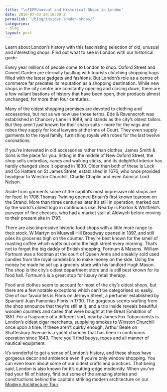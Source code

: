 ```yaml
---
title: "\uFEFFUnusual and Historical Shops in London"
date: 2016-07-03 20:16:00 Z
permalink: "/blog/insider-london-shops/"
categories:
- blog
layout: post
---
```


Learn about London’s history with this fascinating selection of old, unusual and interesting shops. Find out what to see in London with our historical guide.

Every year millions of people come to London to shop. Oxford Street and Covent Garden are eternally bustling with tourists clutching shopping bags filled with the latest gadgets and fashions. But London’s role as a centre of commerce far predates its reputation as a shopping destination. While new shops in the city centre are constantly opening and closing down, there are a few valiant bastions of history that have been open, their products almost unchanged, for more than four centuries.

Many of the oldest shopping premises are devoted to clothing and accessories, but not as we now use those terms. Ede & Ravenscroft was established in Chancery Lane in 1689, and stands as the city’s oldest tailors. But they aren’t just known for their sharp suits - more for the wigs and robes they supply for local lawyers at the Inns of Court. They even supply garments to the royal family, furnishing royals with robes for the last twelve coronations.

If you’re interested in old accessories rather than clothes, James Smith & Sons is the place for you. Sitting in the middle of New Oxford Street, the shop sells umbrellas, canes and walking sticks, and its delightful interior has hardly changed since it opened in 1830. Older than both of these is Lock and Co Hatters on St James Street, established in 1676, who once provided headgear to Winston Churchill, Charlie Chaplin and even Admiral Lord Nelson.

Aside from garments some of the capital’s most impressive old shops are for food. In 1706 Thomas Twining opened Britain’s first known tearoom on the Strand. More than three centuries later it’s still in operation, marked out by the world’s oldest logo in continuous use. Nearby is Paxton & Whitfield’s purveyor of fine cheeses, who had a market stall at Aldwych before moving to their present site in 1797.

There are also impressive historic food shops with a little more range to their stock. W Martyn on Muswell Hill Broadway opened in 1897, and still piles its groceries high on the counter. They’re best known for the smell of roasting coffee which wafts out onto the high street every morning. That’s not to forget the big daddy of British shopping, Fortnum & Masons. William Fortnum was a footman at the court of Queen Anne and sneakily sold used candles from the royal candelabra to make money on the side. Using the money he made he set up a grocery store with his landlord Hugh Mason. The shop is the city’s oldest department store and is still best known for its food hall. Fortnum’s is a great stop for luxury retail therapy.

Food and clothes seem to account for most of the city’s oldest shops, but there are a few notable exceptions which can’t be categorised so easily. One of our favourites is Floris on Jermyn Street, a perfumer established by Spaniard Juan Famenias Floris in 1730. The gorgeous scents wafting from the shop announce that they’re still at it, and a trip inside reveals beautiful wooden counters and cases that were bought at the Great Exhibition of 1851. For a fragrance of a different sort, nearby James Fox Tobacconists is London’s oldest cigar merchants, supplying smokes to Winston Churchill once upon a time. If these aren’t quirky enough, Arthur Beale on Shaftesbury Avenue is a yacht chandler that has been in continuous operation since 1843. There you’ll find buoys, ropes and all manner of nautical equipment.

It’s wonderful to get a sense of London’s history, and these shops have gorgeous décor and ambience even if you’re only window shopping. You can even learn about some of our oldest crafts and practices. That being said, London is also known for it’s cutting-edge modernity. When you’ve had your fill of history, find out some of the amazing stories and constructions behind the capital’s striking modern architecture on our [Modern Architecture Tour](/tours/modern-architecture-tour/).
